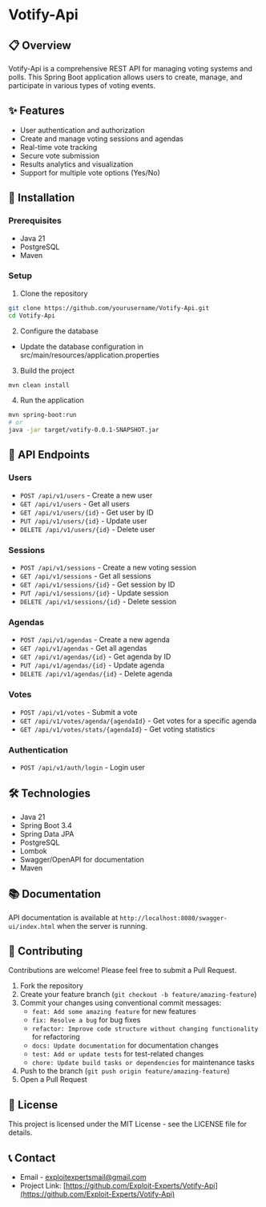# Votify-Api

## 📋 Overview
Votify-Api is a comprehensive REST API for managing voting systems and polls. This Spring Boot application allows users to create, manage, and participate in various types of voting events.

## ✨ Features
- User authentication and authorization
- Create and manage voting sessions and agendas
- Real-time vote tracking
- Secure vote submission
- Results analytics and visualization
- Support for multiple vote options (Yes/No)

## 🚀 Installation

### Prerequisites
- Java 21
- PostgreSQL
- Maven

### Setup
1. Clone the repository
```bash
git clone https://github.com/yourusername/Votify-Api.git
cd Votify-Api
```

2. Configure the database
- Update the database configuration in src/main/resources/application.properties


3. Build the project
```bash
mvn clean install
```

4. Run the application
```bash
mvn spring-boot:run
# or
java -jar target/votify-0.0.1-SNAPSHOT.jar
```

## 🔌 API Endpoints

### Users
- `POST /api/v1/users` - Create a new user
- `GET /api/v1/users` - Get all users
- `GET /api/v1/users/{id}` - Get user by ID
- `PUT /api/v1/users/{id}` - Update user
- `DELETE /api/v1/users/{id}` - Delete user

### Sessions
- `POST /api/v1/sessions` - Create a new voting session
- `GET /api/v1/sessions` - Get all sessions
- `GET /api/v1/sessions/{id}` - Get session by ID
- `PUT /api/v1/sessions/{id}` - Update session
- `DELETE /api/v1/sessions/{id}` - Delete session

### Agendas
- `POST /api/v1/agendas` - Create a new agenda
- `GET /api/v1/agendas` - Get all agendas
- `GET /api/v1/agendas/{id}` - Get agenda by ID
- `PUT /api/v1/agendas/{id}` - Update agenda
- `DELETE /api/v1/agendas/{id}` - Delete agenda

### Votes
- `POST /api/v1/votes` - Submit a vote
- `GET /api/v1/votes/agenda/{agendaId}` - Get votes for a specific agenda
- `GET /api/v1/votes/stats/{agendaId}` - Get voting statistics

### Authentication
- `POST /api/v1/auth/login` - Login user

## 🛠️ Technologies
- Java 21
- Spring Boot 3.4
- Spring Data JPA
- PostgreSQL
- Lombok
- Swagger/OpenAPI for documentation
- Maven

## 📚 Documentation
API documentation is available at `http://localhost:8080/swagger-ui/index.html` when the server is running.

## 🤝 Contributing
Contributions are welcome! Please feel free to submit a Pull Request.

1. Fork the repository
2. Create your feature branch (`git checkout -b feature/amazing-feature`)
3. Commit your changes using conventional commit messages:
    - `feat: Add some amazing feature` for new features
    - `fix: Resolve a bug` for bug fixes
    - `refactor: Improve code structure without changing functionality` for refactoring
    - `docs: Update documentation` for documentation changes
    - `test: Add or update tests` for test-related changes
    - `chore: Update build tasks or dependencies` for maintenance tasks
4. Push to the branch (`git push origin feature/amazing-feature`)
5. Open a Pull Request

## 📄 License
This project is licensed under the MIT License - see the LICENSE file for details.

## 📞 Contact
- Email - [exploitexpertsmail@gmail.com](mailto:exploitexpertsmail@gmail.com)
- Project Link: [https://github.com/Exploit-Experts/Votify-Api](https://github.com/Exploit-Experts/Votify-Api)